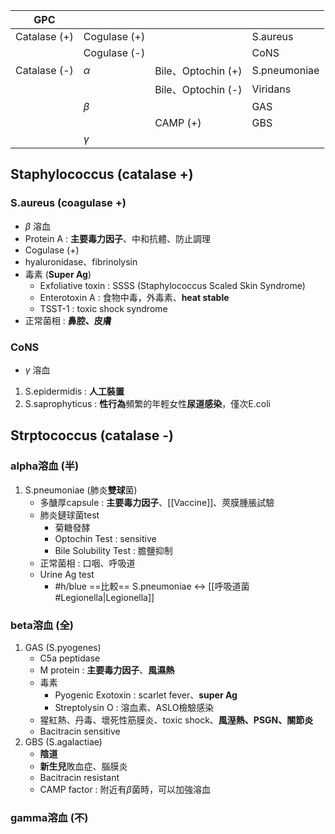 | GPC          |              |                    |              |
|--------------|--------------|--------------------|--------------|
| Catalase (+) | Cogulase (+) |                    | S.aureus     |
|              | Cogulase (-) |                    | CoNS         |
| Catalase (-) | $\alpha$        | Bile、Optochin (+) | S.pneumoniae |
|              |              | Bile、Optochin (-) | Viridans     |
|              | $\beta$         |                    | GAS          |
|              |              | CAMP (+)           | GBS          |
|              | $\gamma$        |                    |              |
## Staphylococcus (catalase +)
### S.aureus (coagulase +)
- $\beta$ 溶血
- Protein A : **主要毒力因子**、中和抗體、防止調理
- Cogulase (+)
- hyaluronidase、fibrinolysin
- 毒素 (**Super Ag**)
	- Exfoliative toxin : SSSS (Staphylococcus Scaled Skin Syndrome)
	- Enterotoxin A : 食物中毒，外毒素、**heat stable**
	- TSST-1 : toxic shock syndrome
- 正常菌相 : **鼻腔、皮膚**
### CoNS
- $\gamma$ 溶血
1. S.epidermidis : **人工裝置**
2. S.saprophyticus : **性行為**頻繁的年輕女性**尿道感染**，僅次E.coli
## Strptococcus (catalase -)
### alpha溶血 (半)

1. S.pneumoniae (肺炎**雙球**菌)
	- 多醣厚capsule : **主要毒力因子**、[[Vaccine]]、莢膜腫脹試驗
	- 肺炎鏈球菌test
		- 菊糖發酵
		- Optochin Test : sensitive
		- Bile Solubility Test : 膽鹽抑制
	- 正常菌相 : 口咽、呼吸道
	- Urine Ag test
		- #h/blue ==比較== S.pneumoniae <-> [[呼吸道菌#Legionella|Legionella]]
### beta溶血 (全)
1. GAS (S.pyogenes)
	- C5a peptidase
	- M protein : **主要毒力因子**、**風濕熱**
	- 毒素
		- Pyogenic Exotoxin :  scarlet fever、**super Ag**
		- Streptolysin O : 溶血素、ASLO檢驗感染
	- 猩紅熱、丹毒、壞死性筋膜炎、toxic shock、**風溼熱、PSGN、關節炎**
	- Bacitracin sensitive
2. GBS (S.agalactiae)
	- **陰道**
	- **新生兒**敗血症、腦膜炎
	- Bacitracin resistant
	- CAMP factor : 附近有$\beta$菌時，可以加強溶血
### gamma溶血 (不)